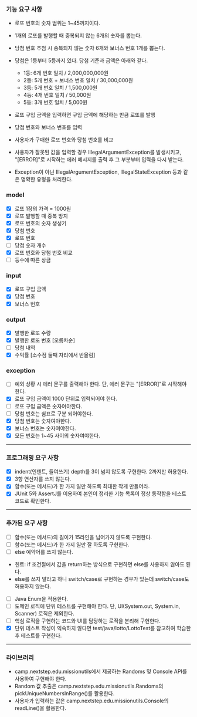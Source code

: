 ### 기능 요구 사항

- 로또 번호의 숫자 범위는 1~45까지이다.
- 1개의 로또를 발행할 때 중복되지 않는 6개의 숫자를 뽑는다.
- 당첨 번호 추첨 시 중복되지 않는 숫자 6개와 보너스 번호 1개를 뽑는다.
- 당첨은 1등부터 5등까지 있다. 당첨 기준과 금액은 아래와 같다.
    - 1등: 6개 번호 일치 / 2,000,000,000원
    - 2등: 5개 번호 + 보너스 번호 일치 / 30,000,000원
    - 3등: 5개 번호 일치 / 1,500,000원
    - 4등: 4개 번호 일치 / 50,000원
    - 5등: 3개 번호 일치 / 5,000원


- 로또 구입 금액을 입력하면 구입 금액에 해당하는 만큼 로또를 발행
- 당첨 번호와 보너스 번호를 입력
- 사용자가 구매한 로또 번호와 당첨 번호를 비교
- 사용자가 잘못된 값을 입력할 경우 IllegalArgumentException를 발생시키고,
<br>"[ERROR]"로 시작하는 에러 메시지를 출력 후 그 부분부터 입력을 다시 받는다.
- Exception이 아닌 IllegalArgumentException, IllegalStateException 등과 같은 명확한 유형을 처리한다.

### model
- [x] 로또 1장의 가격 = 1000원
- [x] 로또 발행할 때 중복 방지
- [x] 로또 번호의 숫자 생성기
- [x] 당첨 번호 
- [x] 로또 번호
- [ ] 당첨 숫자 개수
- [x] 로또 번호와 당첨 번호 비교
- [ ] 등수에 따른 상금

### input 
- [x] 로또 구입 금액
- [x] 당첨 번호
- [x] 보너스 번호

### output
- [x] 발행한 로또 수량
- [x] 발행한 로또 번호 [오름차순]
- [ ] 당첨 내역
- [x] 수익률 [소수점 둘째 자리에서 반올림]

### exception
- [ ] 예외 상황 시 에러 문구를 출력해야 한다. 단, 에러 문구는 "[ERROR]"로 시작해야 한다.
- [x] 로또 구입 금액이 1000 단위로 입력되어야 한다.
- [ ] 로또 구입 금액은 숫자여야한다.
- [ ] 당첨 번호는 쉼표로 구분 되어야한다.
- [x] 당첨 번호는 숫자여야한다.
- [x] 보너스 번호는 숫자여야한다.
- [x] 모든 번호는 1~45 사이의 숫자여야한다.

***
### 프로그래밍 요구 사항

- [x] indent(인덴트, 들여쓰기) depth를 3이 넘지 않도록 구현한다. 2까지만 허용한다.
- [x] 3항 연산자를 쓰지 않는다.
- [x] 함수(또는 메서드)가 한 가지 일만 하도록 최대한 작게 만들어라.
- [x] JUnit 5와 AssertJ를 이용하여 본인이 정리한 기능 목록이 정상 동작함을 테스트 코드로 확인한다.

***
### 추가된 요구 사항
- [ ] 함수(또는 메서드)의 길이가 15라인을 넘어가지 않도록 구현한다.
- [ ] 함수(또는 메서드)가 한 가지 일만 잘 하도록 구현한다.
- [ ] else 예약어를 쓰지 않는다. 
- 힌트: if 조건절에서 값을 return하는 방식으로 구현하면 else를 사용하지 않아도 된다.
- else를 쓰지 말라고 하니 switch/case로 구현하는 경우가 있는데 switch/case도 허용하지 않는다.
- [ ] Java Enum을 적용한다.
- [ ] 도메인 로직에 단위 테스트를 구현해야 한다. 단, UI(System.out, System.in, Scanner) 로직은 제외한다.
- [ ] 핵심 로직을 구현하는 코드와 UI를 담당하는 로직을 분리해 구현한다.
- [x] 단위 테스트 작성이 익숙하지 않다면 test/java/lotto/LottoTest를 참고하여 학습한 후 테스트를 구현한다.

***
### 라이브러리
- camp.nextstep.edu.missionutils에서 제공하는 Randoms 및 Console API를 사용하여 구현해야 한다.
- Random 값 추출은 camp.nextstep.edu.missionutils.Randoms의 pickUniqueNumbersInRange()를 활용한다.
- 사용자가 입력하는 값은 camp.nextstep.edu.missionutils.Console의 readLine()을 활용한다.
